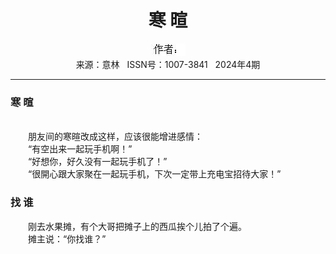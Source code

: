# <center>寒 暄</center> 

<div align=center><img src="https://raw.githubusercontent.com/leaguecn/magazines/main/img_authors/%25d7%25f7%25d5%25df%25a3%25ba.jpg"></div> 

<center>来源：意林   ISSN号：1007-3841   2024年4期</center> 


* * *


### 寒 暄

  
<br>　　朋友间的寒暄改成这样，应该很能增进感情：  
　　“有空出来一起玩手机啊！”  
　　“好想你，好久没有一起玩手机了！”  
　　“很開心跟大家聚在一起玩手机，下次一定带上充电宝招待大家！”

### 找 谁

  
　　刚去水果摊，有个大哥把摊子上的西瓜挨个儿拍了个遍。  
　　摊主说：“你找谁？”